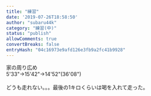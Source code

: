 ```yaml
---
title: "練習"
date: '2019-07-26T18:58:50'
author: "subaru44k"
category: "練習(中)"
status: "publish"
allowComments: true
convertBreaks: false
entryHash: "04c16973e9afd126e3fb9a2fc41b9928"
---
```

家の周り広め<br>
5'33"→15'42"→14'52"(36'08")<br>
<br>
どうも走れない。。。最後の1キロくらいは喝を入れて走った。
